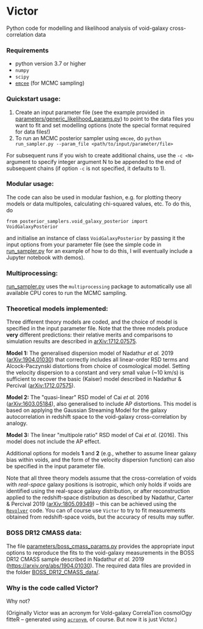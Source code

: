 # Victor

Python code for modelling and likelihood analysis of void-galaxy cross-correlation data

### Requirements
   - python version 3.7 or higher 
   - ```numpy``` 
   - ```scipy``` 
   - [```emcee```](https://emcee.readthedocs.io/en/stable/) (for MCMC sampling)

### Quickstart usage:
1. Create an input parameter file (see the example provided in [parameters/generic_likelihood_params.py]()) to point 
to the data files you want to fit and set modelling options (note the special format required for data files!)
2. To run an MCMC posterior sampler using ```emcee```, do 
```python run_sampler.py --param_file <path/to/input/parameter/file>``` 
 
For subsequent runs if you wish to create additional chains, use the ```-c <N>``` argument to specify integer argument 
N to be appended to the end of subsequent chains (if option ```-c``` is not specified, it defaults to 1).

### Modular usage:
The code can also be used in modular fashion, e.g. for plotting theory models or data multipoles, calculating 
chi-squared values, etc. To do this, do

```from posterior_samplers.void_galaxy_posterior import VoidGalaxyPosterior```

and initialise an instance of class ```VoidGalaxyPosterior``` by passing it the input options from your parameter file 
(see the simple code in [run_sampler.py](run_sampler.py) for an example of how to do this, I will eventually include 
a Jupyter notebook with demos). 

### Multiprocessing:
[run_sampler.py](run_sampler.py) uses the ```multiprocessing``` package to automatically use all available
CPU cores to run the MCMC sampling. 

### Theoretical models implemented:
Three different theory models are coded, and the choice of model is specified in the input parameter file. Note that 
the three models produce **very** different predictions: their relative merits and comparisons to simulation results 
are described in [arXiv:1712.07575](https://arxiv.org/abs/1712.07575).

**Model 1:** 
The generalised dispersion model of Nadathur *et al.* 2019 ([arXiv:1904.01030](https://arxiv.org/abs/1904.01030)) that 
correctly includes all linear-order RSD terms and Alcock-Paczynski distortions from choice of cosmological model. 
Setting the velocity dispersion to a constant and very small value (~10 km/s) is sufficient to recover the basic 
(Kaiser) model described in Nadathur & Percival ([arXiv:1712.07575](https://arxiv.org/abs/1712.07575)).

**Model 2:**
The "quasi-linear" RSD model of Cai *et al.* 2016 ([arXiv:1603.05184](https://arxiv.org/abs/1603.05184)), also 
generalised to include AP distortions. This model is based on applying the Gaussian Streaming Model for the 
galaxy autocorrelation in redshift space to the void-galaxy cross-correlation by analogy.

**Model 3:**
The linear "multipole ratio" RSD model of Cai *et al.* (2016). This model does not include the AP effect.

Additional options for models **1** and **2** (e.g., whether to assume linear galaxy bias within voids, and the form 
of the velocity dispersion function) can also be specified in the input parameter file. 

Note that all three theory models assume that the cross-correlation of voids with *real-space* galaxy positions is 
isotropic, which only holds if voids are identified using the real-space galaxy distribution, or after reconstruction 
applied to the redshift-space distribution as described by Nadathur, Carter & Percival 2019 
([arXiv:1805.09349](https://arxiv.org/abs/1805.09349)) – this can be achieved using the 
[```Revolver```](https://github.com/seshnadathur/Revolver) code. You can of course use ```Victor``` to try to fit 
measurements obtained from redshift-space voids, but the accuracy of results may suffer.

### BOSS DR12 CMASS data:
The file [parameters/boss_cmass_params.py]() provides the appropriate input options to reproduce the fits to the 
void-galaxy measurements in the BOSS DR12 CMASS sample described in Nadathur *et al.* 2019 
(https://arxiv.org/abs/1904.01030). The required data files are provided in the folder [BOSS_DR12_CMASS_data/]().

### Why is the code called Victor?
Why not? 

(Originally Victor was an acronym for VoId-galaxy CorrelaTion cosmolOgy fitteR – generated using 
[```acronym```](https://github.com/bacook17/acronym), of course. But now it is just Victor.)
